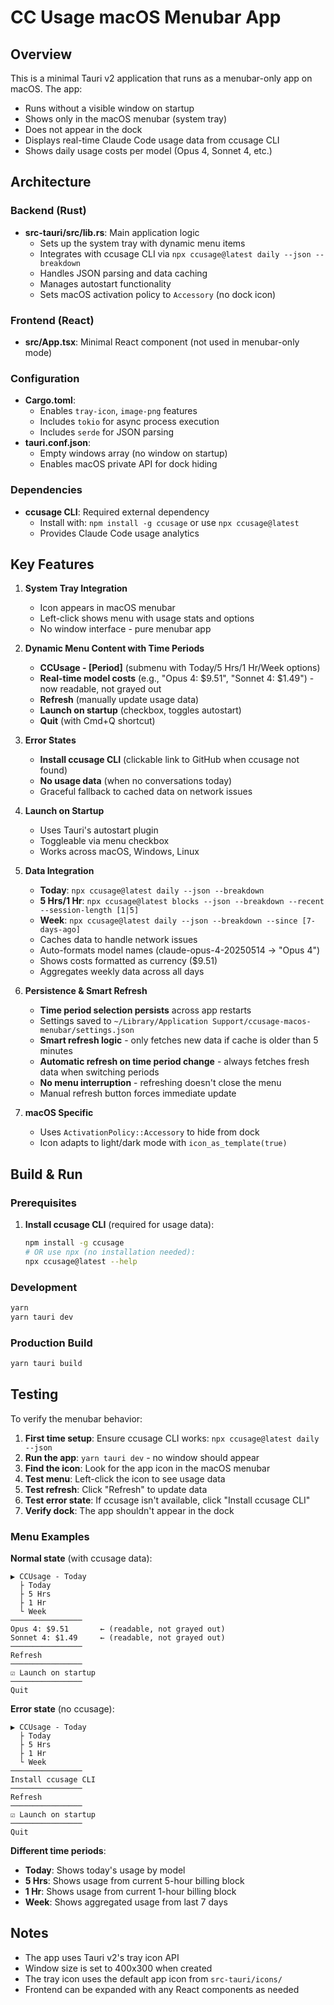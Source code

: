 # CC Usage macOS Menubar App

## Overview

This is a minimal Tauri v2 application that runs as a menubar-only app on macOS. The app:
- Runs without a visible window on startup
- Shows only in the macOS menubar (system tray)
- Does not appear in the dock
- Displays real-time Claude Code usage data from ccusage CLI
- Shows daily usage costs per model (Opus 4, Sonnet 4, etc.)

## Architecture

### Backend (Rust)
- **src-tauri/src/lib.rs**: Main application logic
  - Sets up the system tray with dynamic menu items
  - Integrates with ccusage CLI via `npx ccusage@latest daily --json --breakdown`
  - Handles JSON parsing and data caching
  - Manages autostart functionality
  - Sets macOS activation policy to `Accessory` (no dock icon)

### Frontend (React)
- **src/App.tsx**: Minimal React component (not used in menubar-only mode)

### Configuration
- **Cargo.toml**: 
  - Enables `tray-icon`, `image-png` features
  - Includes `tokio` for async process execution
  - Includes `serde` for JSON parsing
- **tauri.conf.json**: 
  - Empty windows array (no window on startup)
  - Enables macOS private API for dock hiding

### Dependencies
- **ccusage CLI**: Required external dependency
  - Install with: `npm install -g ccusage` or use `npx ccusage@latest`
  - Provides Claude Code usage analytics

## Key Features

1. **System Tray Integration**
   - Icon appears in macOS menubar
   - Left-click shows menu with usage stats and options
   - No window interface - pure menubar app

2. **Dynamic Menu Content with Time Periods**
   - **CCUsage - [Period]** (submenu with Today/5 Hrs/1 Hr/Week options)
   - **Real-time model costs** (e.g., "Opus 4: $9.51", "Sonnet 4: $1.49") - now readable, not grayed out
   - **Refresh** (manually update usage data)
   - **Launch on startup** (checkbox, toggles autostart)
   - **Quit** (with Cmd+Q shortcut)

3. **Error States**
   - **Install ccusage CLI** (clickable link to GitHub when ccusage not found)
   - **No usage data** (when no conversations today)
   - Graceful fallback to cached data on network issues

4. **Launch on Startup**
   - Uses Tauri's autostart plugin
   - Toggleable via menu checkbox
   - Works across macOS, Windows, Linux

5. **Data Integration**
   - **Today**: `npx ccusage@latest daily --json --breakdown`
   - **5 Hrs/1 Hr**: `npx ccusage@latest blocks --json --breakdown --recent --session-length [1|5]`
   - **Week**: `npx ccusage@latest daily --json --breakdown --since [7-days-ago]`
   - Caches data to handle network issues
   - Auto-formats model names (claude-opus-4-20250514 → "Opus 4")
   - Shows costs formatted as currency ($9.51)
   - Aggregates weekly data across all days

6. **Persistence & Smart Refresh**
   - **Time period selection persists** across app restarts
   - Settings saved to `~/Library/Application Support/ccusage-macos-menubar/settings.json`
   - **Smart refresh logic** - only fetches new data if cache is older than 5 minutes
   - **Automatic refresh on time period change** - always fetches fresh data when switching periods
   - **No menu interruption** - refreshing doesn't close the menu
   - Manual refresh button forces immediate update

7. **macOS Specific**
   - Uses `ActivationPolicy::Accessory` to hide from dock
   - Icon adapts to light/dark mode with `icon_as_template(true)`

## Build & Run

### Prerequisites
1. **Install ccusage CLI** (required for usage data):
   ```bash
   npm install -g ccusage
   # OR use npx (no installation needed):
   npx ccusage@latest --help
   ```

### Development
```bash
yarn
yarn tauri dev
```

### Production Build
```bash
yarn tauri build
```

## Testing

To verify the menubar behavior:
1. **First time setup**: Ensure ccusage CLI works: `npx ccusage@latest daily --json`
2. **Run the app**: `yarn tauri dev` - no window should appear
3. **Find the icon**: Look for the app icon in the macOS menubar
4. **Test menu**: Left-click the icon to see usage data
5. **Test refresh**: Click "Refresh" to update data
6. **Test error state**: If ccusage isn't available, click "Install ccusage CLI"
7. **Verify dock**: The app shouldn't appear in the dock

### Menu Examples

**Normal state** (with ccusage data):
```
▶ CCUsage - Today
  ├ Today
  ├ 5 Hrs  
  ├ 1 Hr
  └ Week
────────────────
Opus 4: $9.51       ← (readable, not grayed out)
Sonnet 4: $1.49     ← (readable, not grayed out)
────────────────
Refresh
────────────────
☑ Launch on startup
────────────────
Quit
```

**Error state** (no ccusage):
```
▶ CCUsage - Today
  ├ Today
  ├ 5 Hrs
  ├ 1 Hr
  └ Week
────────────────
Install ccusage CLI
────────────────
Refresh
────────────────
☑ Launch on startup
────────────────
Quit
```

**Different time periods**:
- **Today**: Shows today's usage by model
- **5 Hrs**: Shows usage from current 5-hour billing block  
- **1 Hr**: Shows usage from current 1-hour billing block
- **Week**: Shows aggregated usage from last 7 days

## Notes

- The app uses Tauri v2's tray icon API
- Window size is set to 400x300 when created
- The tray icon uses the default app icon from `src-tauri/icons/`
- Frontend can be expanded with any React components as needed